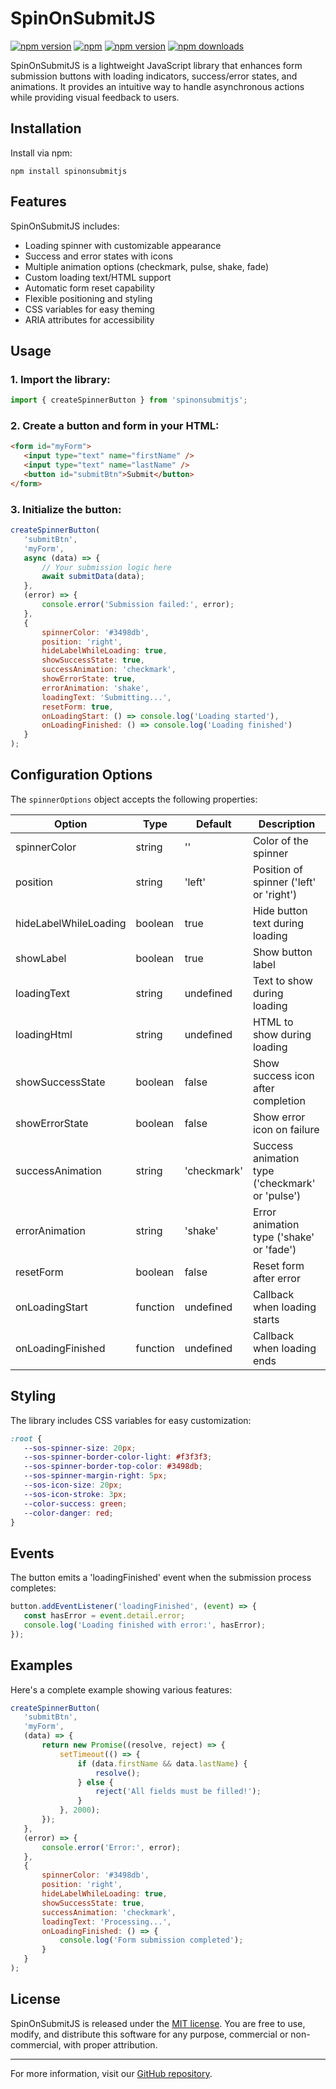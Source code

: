# SpinOnSubmitJS

[![npm version](https://img.shields.io/npm/v/spinonsubmitjs)](https://img.shields.io/npm/v/spinonsubmitjs)
[![npm](https://img.shields.io/npm/l/spinonsubmitjs?style=flat-square)](https://img.shields.io/npm/l/spinonsubmitjs?style=flat-square)
[![npm version](https://img.shields.io/bundlephobia/min/spinonsubmitjs)](https://img.shields.io/bundlephobia/min/spinonsubmitjs)
[![npm downloads](https://img.shields.io/npm/dm/spinonsubmitjs)](https://img.shields.io/npm/dm/spinonsubmitjs)

SpinOnSubmitJS is a lightweight JavaScript library that enhances form submission buttons with loading indicators, success/error states, and animations. It provides an intuitive way to handle asynchronous actions while providing visual feedback to users.

## Installation

Install via npm:

```shell
npm install spinonsubmitjs
```

## Features

SpinOnSubmitJS includes:

* Loading spinner with customizable appearance
* Success and error states with icons
* Multiple animation options (checkmark, pulse, shake, fade)
* Custom loading text/HTML support
* Automatic form reset capability
* Flexible positioning and styling
* CSS variables for easy theming
* ARIA attributes for accessibility

## Usage

### 1. Import the library:

```javascript
import { createSpinnerButton } from 'spinonsubmitjs';
```

### 2. Create a button and form in your HTML:

```html
<form id="myForm">
   <input type="text" name="firstName" />
   <input type="text" name="lastName" />
   <button id="submitBtn">Submit</button>
</form>
```

### 3. Initialize the button:

```javascript
createSpinnerButton(
   'submitBtn',
   'myForm',
   async (data) => {
       // Your submission logic here
       await submitData(data);
   },
   (error) => {
       console.error('Submission failed:', error);
   },
   {
       spinnerColor: '#3498db',
       position: 'right',
       hideLabelWhileLoading: true,
       showSuccessState: true,
       successAnimation: 'checkmark',
       showErrorState: true,
       errorAnimation: 'shake',
       loadingText: 'Submitting...',
       resetForm: true,
       onLoadingStart: () => console.log('Loading started'),
       onLoadingFinished: () => console.log('Loading finished')
   }
);
```

## Configuration Options

The `spinnerOptions` object accepts the following properties:

| Option | Type | Default | Description |
|--------|------|---------|-------------|
| spinnerColor | string | '' | Color of the spinner |
| position | string | 'left' | Position of spinner ('left' or 'right') |
| hideLabelWhileLoading | boolean | true | Hide button text during loading |
| showLabel | boolean | true | Show button label |
| loadingText | string | undefined | Text to show during loading |
| loadingHtml | string | undefined | HTML to show during loading |
| showSuccessState | boolean | false | Show success icon after completion |
| showErrorState | boolean | false | Show error icon on failure |
| successAnimation | string | 'checkmark' | Success animation type ('checkmark' or 'pulse') |
| errorAnimation | string | 'shake' | Error animation type ('shake' or 'fade') |
| resetForm | boolean | false | Reset form after error |
| onLoadingStart | function | undefined | Callback when loading starts |
| onLoadingFinished | function | undefined | Callback when loading ends |

## Styling

The library includes CSS variables for easy customization:

```css
:root {
   --sos-spinner-size: 20px;
   --sos-spinner-border-color-light: #f3f3f3;
   --sos-spinner-border-top-color: #3498db;
   --sos-spinner-margin-right: 5px;
   --sos-icon-size: 20px;
   --sos-icon-stroke: 3px;
   --color-success: green;
   --color-danger: red;
}
```

## Events

The button emits a 'loadingFinished' event when the submission process completes:

```javascript
button.addEventListener('loadingFinished', (event) => {
   const hasError = event.detail.error;
   console.log('Loading finished with error:', hasError);
});
```

## Examples

Here's a complete example showing various features:

```javascript
createSpinnerButton(
   'submitBtn',
   'myForm',
   (data) => {
       return new Promise((resolve, reject) => {
           setTimeout(() => {
               if (data.firstName && data.lastName) {
                   resolve();
               } else {
                   reject('All fields must be filled!');
               }
           }, 2000);
       });
   },
   (error) => {
       console.error('Error:', error);
   },
   {
       spinnerColor: '#3498db',
       position: 'right',
       hideLabelWhileLoading: true,
       showSuccessState: true,
       successAnimation: 'checkmark',
       loadingText: 'Processing...',
       onLoadingFinished: () => {
           console.log('Form submission completed');
       }
   }
);
```

## License

SpinOnSubmitJS is released under the [MIT license](https://github.com/thedhanawada/SpinOnSubmitJS/blob/main/LICENSE). You are free to use, modify, and distribute this software for any purpose, commercial or non-commercial, with proper attribution.

---

For more information, visit our [GitHub repository](https://github.com/thedhanawada/SpinOnSubmitJS).